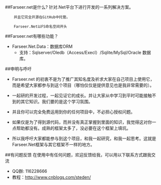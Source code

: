 ##Farseer.net是什么?
        针对.Net平台下进行开发的一系列解决方案。

        并且它完全开源在GitHub中托管。

        Farseer.Net以FS命名空间开头


##Farseer.net有哪些功能？
* Farseer.Net.Data：数据库ORM
  *  支持：Sqlserver/Oledb（Access/Execl）/Sqlite/MySql/Oracle 数据库。

##申明与呼吁
 * Farseer.net 的初衷不是为了推广其知名度及祈求大家在自己项目上使用它，而是希望大家都参与到这个项目（哪怕仅仅是提供意见也是我非常需要的）。

* 一起研的开发过程，一起见证它的成长。并让大家从中学习到平时可能接触不到的其它知识。我们要的是这个学习氛围。

* 并且你可以完全免费运用到你的任何项目中，不必担心授权问题。

* 如果仅是为了得到源代码，而并没有真正掌握到里面的知识，我觉得这对你一点帮助都没有。成熟的框架太多了，没必要在这个框架上填坑。

* 所以我呼吁大家都能参与到这个项目，和我一起研究，和我一起思考。这就是Farseer.Net框架与其它框架不一样的地方。

##有问题反馈
在使用中有任何问题，欢迎反馈给我，可以用以下联系方式跟我交流

* QQ群: 116228666
* 教程：http://www.cnblogs.com/steden/